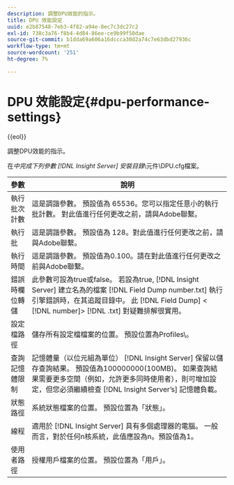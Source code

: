 ```yaml
---
description: 調整DPU效能的指示。
title: DPU 效能設定
uuid: e2b87548-7eb3-4f82-a94e-8ec7c3dc27c2
exl-id: 738c3a76-f8b4-4d84-86ee-ce9b99f50dae
source-git-commit: b1dda69a606a16dccca30d2a74c7e63dbd27936c
workflow-type: tm+mt
source-wordcount: '251'
ht-degree: 7%

---
```


# DPU 效能設定{#dpu-performance-settings}

{{eol}}

調整DPU效能的指示。

在*中完成下列參數 [!DNL Insight Server] 安裝目錄*\元件\DPU.cfg檔案。

| 參數 | 說明 |
|---|---|
| 執行批次計數 | 這是調諧參數。 預設值為 65536。您可以指定任意小的執行批計數。 對此值進行任何更改之前，請與Adobe聯繫。 |
| 執行批 | 這是調諧參數。 預設值為 128。對此值進行任何更改之前，請與Adobe聯繫。 |
| 執行時間 | 這是調諧參數。 預設值為0.100。請在對此值進行任何更改之前與Adobe聯繫。 |
| 錯誤時欄位轉儲 | 此參數可設為true或false。 若設為true, [!DNL Insight Server] 建立名為的檔案 [!DNL Field Dump number.txt] 執行引擎錯誤時，在其追蹤目錄中。 此 [!DNL Field Dump] &lt; [!DNL number]> [!DNL .txt] 對疑難排解很實用。 |
| 設定檔路徑 | 儲存所有設定檔檔案的位置。 預設位置為Profiles\。 |
| 查詢記憶體限制 | 記憶體量（以位元組為單位） [!DNL Insight Server] 保留以儲存查詢結果。 預設值為100000000(100MB)。 如果查詢結果需要更多空間（例如，允許更多同時使用者），則可增加設定，但您必須繼續檢查 [!DNL Insight Server’s] 記憶體負載。 |
| 狀態路徑 | 系統狀態檔案的位置。 預設位置為「狀態」。 |
| 線程 | 適用於 [!DNL Insight Server] 具有多個處理器的電腦。 一般而言，對於任何n核系統，此值應設為n。預設值為1。 |
| 使用者路徑 | 授權用戶檔案的位置。 預設位置為「用戶」。 |
